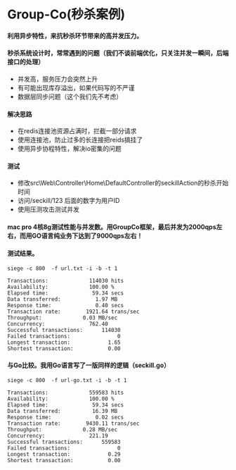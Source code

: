# Group-Co(秒杀案例)

#### 利用异步特性，来抗秒杀环节带来的高并发压力。

#### 秒杀系统设计时，常常遇到的问题（我们不谈前端优化，只关注并发一瞬间，后端接口的处理）
- 并发高，服务压力会突然上升
- 有可能出现库存溢出，如果代码写的不严谨
- 数据层同步问题（这个我们先不考虑）

#### 解决思路
- 在redis连接池资源占满时，拦截一部分请求
- 使用连接池，防止过多的长连接把reids搞挂了
- 使用异步协程特性，解决io密集的问题

#### 测试
- 修改src\Web\Controller\Home\DefaultController的seckillAction的秒杀开始时间
- 访问/seckill/123 后面的数字为用户ID
- 使用压测攻击测试并发

#### mac pro 4核8g测试性能与并发数。用GroupCo框架，最后并发为2000qps左右，而用GO语言纯业务下达到了9000qps左右！

#### 测试结果。

    siege -c 800  -f url.txt -i -b -t 1

    Transactions:             114030 hits
    Availability:             100.00 %
    Elapsed time:              59.34 secs
    Data transferred:           1.97 MB
    Response time:              0.40 secs
    Transaction rate:        1921.64 trans/sec
    Throughput:             0.03 MB/sec
    Concurrency:              762.40
    Successful transactions:      114030
    Failed transactions:               0
    Longest transaction:            1.65
    Shortest transaction:           0.00 

#### 与Go比较。我用Go语言写了一版同样的逻辑（seckill.go）

    siege -c 800  -f url-go.txt -i -b -t 1

    Transactions:             559583 hits
    Availability:             100.00 %
    Elapsed time:              59.34 secs
    Data transferred:          16.39 MB
    Response time:              0.02 secs
    Transaction rate:        9430.11 trans/sec
    Throughput:             0.28 MB/sec
    Concurrency:              221.19
    Successful transactions:      559583
    Failed transactions:               0
    Longest transaction:            0.29
    Shortest transaction:           0.00